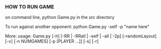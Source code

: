 ### HOW TO RUN GAME

on command line, python Game.py in the src directory

To run against another opponent:
python Game.py -self -p "name here"

More:
usage: Game.py [-h] [-RR | -RRall | -self | -all | -2p] [-randomLayout] [-v] [-n NUMGAMES] [-p [PLAYER ...]] [-s] [-r]